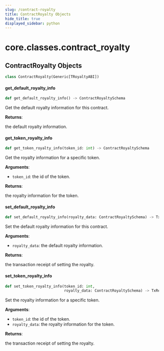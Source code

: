 ```yaml
---
slug: /contract-royalty
title: ContractRoyalty Objects
hide_title: true
displayed_sidebar: python
---
```


<a id="core.classes.contract_royalty"></a>

# core.classes.contract_royalty

<a id="core.classes.contract_royalty.ContractRoyalty"></a>

## ContractRoyalty Objects

```python
class ContractRoyalty(Generic[TRoyaltyABI])
```

<a id="core.classes.contract_royalty.ContractRoyalty.get_default_royalty_info"></a>

#### get_default_royalty_info

```python
def get_default_royalty_info() -> ContractRoyaltySchema
```

Get the default royalty information for this contract.

**Returns**:

the default royalty information.

<a id="core.classes.contract_royalty.ContractRoyalty.get_token_royalty_info"></a>

#### get_token_royalty_info

```python
def get_token_royalty_info(token_id: int) -> ContractRoyaltySchema
```

Get the royalty information for a specific token.

**Arguments**:

- `token_id`: the id of the token.

**Returns**:

the royalty information for the token.

<a id="core.classes.contract_royalty.ContractRoyalty.set_default_royalty_info"></a>

#### set_default_royalty_info

```python
def set_default_royalty_info(royalty_data: ContractRoyaltySchema) -> TxReceipt
```

Set the default royalty information for this contract.

**Arguments**:

- `royalty_data`: the default royalty information.

**Returns**:

the transaction receipt of setting the royalty.

<a id="core.classes.contract_royalty.ContractRoyalty.set_token_royalty_info"></a>

#### set_token_royalty_info

```python
def set_token_royalty_info(token_id: int,
                           royalty_data: ContractRoyaltySchema) -> TxReceipt
```

Set the royalty information for a specific token.

**Arguments**:

- `token_id`: the id of the token.
- `royalty_data`: the royalty information for the token.

**Returns**:

the transaction receipt of setting the royalty.
